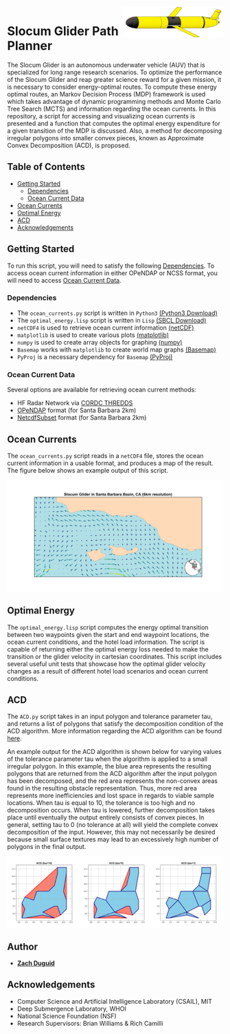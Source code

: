 <a href="https://github.com/zduguid">
    <img src="README/glider2.png" alt="glider_image" align="right" height="70">
</a>


# Slocum Glider Path Planner
The Slocum Glider is an autonomous underwater vehicle (AUV) that is specialized for long range research scenarios. To optimize the performance of the Slocum Glider and reap greater science reward for a given mission, it is necessary to consider energy-optimal routes. To compute these energy optimal routes, an Markov Decision Process (MDP) framework is used which takes advantage of dynamic programming methods and Monte Carlo Tree Search (MCTS) and information regarding the ocean currents. In this repository, a script for accessing and visualizing ocean currents is presented and a function that computes the optimal energy expenditure for a given transition of the MDP is discussed. Also, a method for decomposing irregular polygons into smaller convex pieces, known as Approximate Convex Decomposition (ACD), is proposed. 


## Table of Contents
- [Getting Started](#getting-started)
    - [Dependencies](#dependencies)
    - [Ocean Current Data](#ocean-current-data) 
- [Ocean Currents](#ocean-currents)
- [Optimal Energy](#optimal-energy)
- [ACD](#acd)
- [Acknowledgements](#acknowledgements)


## Getting Started 
To run this script, you will need to satisfy the following [Dependencies](#dependencies). To access ocean current information in either OPeNDAP or NCSS format, you will need to access [Ocean Current Data](#ocean-current-data).


### Dependencies 
* The ```ocean_currents.py``` script is written in ```Python3``` [(Python3 Download)](https://www.python.org/downloads/)
* The ```optimal_energy.lisp``` script is written in ```Lisp``` [(SBCL Download)](http://www.sbcl.org/platform-table.html)
* ```netCDF4``` is used to retrieve ocean current information [(netCDF)](http://unidata.github.io/netcdf4-python/)
* ```matplotlib``` is used to create various plots [(matplotlib)](https://matplotlib.org)
* ```numpy``` is used to create array objects for graphing [(numpy)](http://www.numpy.org)
* ```Basemap``` works with ```matplotlib``` to create world map graphs [(Basemap)](https://matplotlib.org/basemap/)
* ```PyProj``` is a necessary dependency for ```Basemap``` [(PyProj)](https://pypi.python.org/pypi/pyproj?)


### Ocean Current Data
Several options are available for retrieving ocean current methods:
* HF Radar Network via [CORDC THREDDS](http://hfrnet.ucsd.edu/thredds/catalog.html)
* [OPeNDAP](http://hfrnet.ucsd.edu/thredds/dodsC/HFR/USWC/2km/hourly/RTV/HFRADAR,_US_West_Coast,_2km_Resolution,_Hourly_RTV_best.ncd.html) format (for Santa Barbara 2km)
* [NetcdfSubset](http://hfrnet.ucsd.edu/thredds/ncss/grid/HFR/USWC/2km/hourly/RTV/HFRADAR,_US_West_Coast,_2km_Resolution,_Hourly_RTV_best.ncd/dataset.html) format (for Santa Barbara 2km)


## Ocean Currents
The ```ocean_currents.py``` script reads in a ```netCDF4``` file, stores the ocean current information in a usable format, and produces a map of the result. The figure below shows an example output of this script.

<img src="README/SB_example.png" alt="SB_example" align="center" width="800">


## Optimal Energy
The ```optimal_energy.lisp``` script computes the energy optimal transition between two waypoints given the start and end waypoint locations, the ocean current conditions, and the hotel load information. The script is capable of returning either the optimal energy loss needed to make the transition or the glider velocity in cartesian coordinates. This script includes several useful unit tests that showcase how the optimal glider velocity changes as a result of different hotel load scenarios and ocean current conditions.


## ACD
The ```ACD.py``` script takes in an input polygon and tolerance parameter tau, and returns a list of polygons that satisfy the decomposition condition of the ACD algorithm. More information regarding the ACD algorithm can be found [here](http://masc.cs.gmu.edu/wiki/ACD). 

An example output for the ACD algorithm is shown below for varying values of the tolerance parameter tau when the algorithm is applied to a small irregular polygon. In this example, the blue area represents the resulting polygons that are returned from the ACD algorithm after the input polygon has been decomposed, and the red area represents the non-convex areas found in the resulting obstacle representation. Thus, more red area represents more inefficiencies and lost space in regards to viable sample locations. When tau is equal to 10, the tolerance is too high and no decomposition occurs. When tau is lowered, further decomposition takes place until eventually the output entirely consists of convex pieces. In general, setting tau to 0 (no tolerance at all) will yield the complete convex decomposition of the input. However, this may not necessarily be desired because small surface textures may lead to an excessively high number of polygons in the final output.

<img src="README/decomposition_example.jpg" alt="decomposition_example" align="center" width="800">


## Author
* **[Zach Duguid](https://zduguid.github.io)**


## Acknowledgements
* Computer Science and Artificial Intelligence Laboratory (CSAIL), MIT
* Deep Submergence Laboratory, WHOI
* National Science Foundation (NSF)
* Research Supervisors: Brian Williams & Rich Camilli